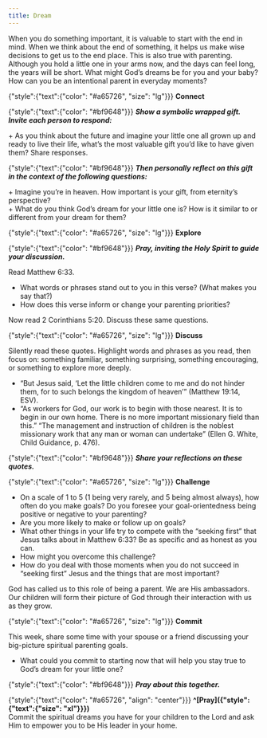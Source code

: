 ```yaml
---
title: Dream
---
```


When you do something important, it is valuable to start with the end in mind. When we think about the end of something, it helps us make wise decisions to get us to the end place. This is also true with parenting. Although you hold a little one in your arms now, and the days can feel long, the years will be short. What might God’s dreams be for you and your baby? How can you be an intentional parent in everyday moments?

{"style":{"text":{"color": "#a65726", "size": "lg"}}}
**Connect**

{"style":{"text":{"color": "#bf9648"}}}
_**Show a symbolic wrapped gift. Invite each person to respond:**_

\+ As you think about the future and imagine your little one all grown up and ready to live their life, what’s the most valuable gift you’d like to have given them? Share responses.

{"style":{"text":{"color": "#bf9648"}}}
_**Then personally reflect on this gift in the context of the following questions:**_

\+ Imagine you’re in heaven. How important is your gift, from eternity’s perspective?\
\+ What do you think God’s dream for your little one is? How is it similar to or different from your dream for them?

{"style":{"text":{"color": "#a65726", "size": "lg"}}}
**Explore**

{"style":{"text":{"color": "#bf9648"}}}
_**Pray, inviting the Holy Spirit to guide your discussion.**_

Read Matthew 6:33.

+ What words or phrases stand out to you in this verse? (What makes you say that?)
+ How does this verse inform or change your parenting priorities?

Now read 2 Corinthians 5:20. Discuss these same questions.

{"style":{"text":{"color": "#a65726", "size": "lg"}}}
**Discuss**

Silently read these quotes. Highlight words and phrases as you read, then focus on: something familiar, something surprising, something encouraging, or something to explore more deeply.

+ “But Jesus said, ‘Let the little children come to me and do not hinder them, for to such belongs the kingdom of heaven’” (Matthew 19:14, ESV).
+ “As workers for God, our work is to begin with those nearest. It is to begin in our own home. There is no more important missionary field than this.” “The management and instruction of children is the noblest missionary work that any man or woman can undertake” (Ellen G. White, Child Guidance, p. 476).

{"style":{"text":{"color": "#bf9648"}}}
_**Share your reflections on these quotes.**_


{"style":{"text":{"color": "#a65726", "size": "lg"}}}
**Challenge**

+ On a scale of 1 to 5 (1 being very rarely, and 5 being almost always), how often do you make goals? Do you foresee your goal-orientedness being positive or negative to your parenting?
+ Are you more likely to make or follow up on goals?
+ What other things in your life try to compete with the “seeking first” that Jesus talks about in Matthew 6:33? Be as specific and as honest as you can.
+ How might you overcome this challenge?
+ How do you deal with those moments when you do not succeed in “seeking first” Jesus and the things that are most important?

God has called us to this role of being a parent. We are His ambassadors. Our children will form their picture of God through their interaction with us as they grow.

{"style":{"text":{"color": "#a65726", "size": "lg"}}}
**Commit**

This week, share some time with your spouse or a friend discussing your big-picture spiritual parenting goals.

+ What could you commit to starting now that will help you stay true to God’s dream for your little one?

{"style":{"text":{"color": "#bf9648"}}}
_**Pray about this together.**_

{"style":{"text":{"color": "#a65726", "align": "center"}}}
**^[Pray]({"style":{"text":{"size": "xl"}}})**\
Commit the spiritual dreams you have for your children to the Lord and ask Him to empower you to be His leader in your home.
 